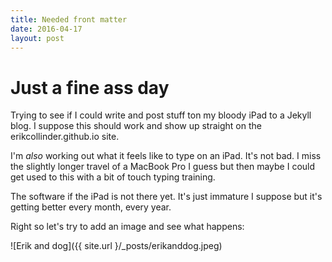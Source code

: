 ```yaml
---
title: Needed front matter
date: 2016-04-17
layout: post
---
```


# Just a fine ass day

Trying to see if I could write and post stuff ton my bloody iPad to a Jekyll blog. I suppose this should work and show up straight on the erikcollinder.github.io site.

I'm _also_ working out what it feels like to type on an iPad. It's not bad. I miss the slightly longer travel of a MacBook Pro I guess but then maybe I could get used to this with a bit of touch typing training. 

The software if the iPad is not there yet. It's just immature I suppose but it's getting better every month, every year. 

Right so let's try to add an image and see what happens: 

![Erik and dog]({{ site.url }/_posts/erikanddog.jpeg)
